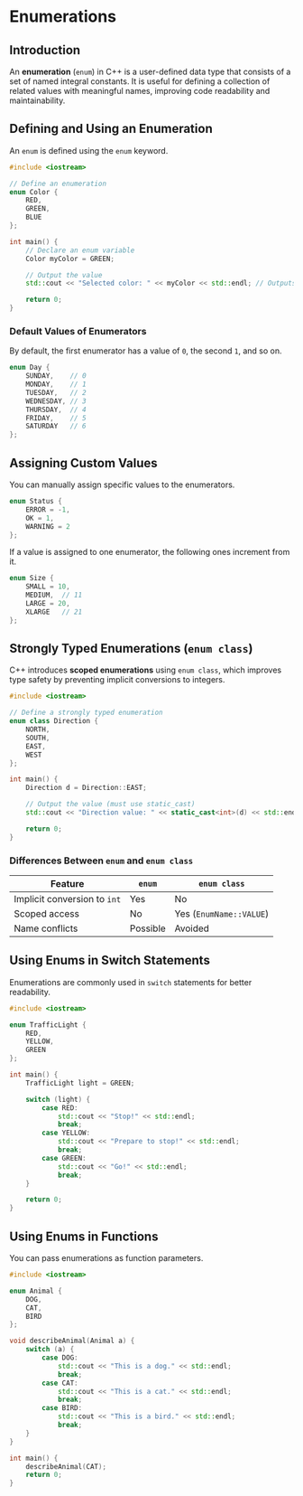 # Enumerations

## Introduction  
An **enumeration** (`enum`) in C++ is a user-defined data type that consists of a set of named integral constants. It is useful for defining a collection of related values with meaningful names, improving code readability and maintainability.

## Defining and Using an Enumeration  
An `enum` is defined using the `enum` keyword.

```cpp
#include <iostream>

// Define an enumeration
enum Color {
    RED,
    GREEN,
    BLUE
};

int main() {
    // Declare an enum variable
    Color myColor = GREEN;

    // Output the value
    std::cout << "Selected color: " << myColor << std::endl; // Outputs 1 (GREEN)

    return 0;
}
```

### Default Values of Enumerators
By default, the first enumerator has a value of `0`, the second `1`, and so on.

```cpp
enum Day {
    SUNDAY,    // 0
    MONDAY,    // 1
    TUESDAY,   // 2
    WEDNESDAY, // 3
    THURSDAY,  // 4
    FRIDAY,    // 5
    SATURDAY   // 6
};
```

## Assigning Custom Values
You can manually assign specific values to the enumerators.

```cpp
enum Status {
    ERROR = -1,
    OK = 1,
    WARNING = 2
};
```

If a value is assigned to one enumerator, the following ones increment from it.

```cpp
enum Size {
    SMALL = 10,
    MEDIUM,  // 11
    LARGE = 20,
    XLARGE   // 21
};
```

## Strongly Typed Enumerations (`enum class`)
C++ introduces **scoped enumerations** using `enum class`, which improves type safety by preventing implicit conversions to integers.

```cpp
#include <iostream>

// Define a strongly typed enumeration
enum class Direction {
    NORTH,
    SOUTH,
    EAST,
    WEST
};

int main() {
    Direction d = Direction::EAST;

    // Output the value (must use static_cast)
    std::cout << "Direction value: " << static_cast<int>(d) << std::endl; // Outputs 2

    return 0;
}
```

### Differences Between `enum` and `enum class`
| Feature | `enum` | `enum class` |
|---------|--------|-------------|
| Implicit conversion to `int` | Yes | No |
| Scoped access | No | Yes (`EnumName::VALUE`) |
| Name conflicts | Possible | Avoided |

## Using Enums in Switch Statements
Enumerations are commonly used in `switch` statements for better readability.

```cpp
#include <iostream>

enum TrafficLight {
    RED,
    YELLOW,
    GREEN
};

int main() {
    TrafficLight light = GREEN;

    switch (light) {
        case RED:
            std::cout << "Stop!" << std::endl;
            break;
        case YELLOW:
            std::cout << "Prepare to stop!" << std::endl;
            break;
        case GREEN:
            std::cout << "Go!" << std::endl;
            break;
    }

    return 0;
}
```

## Using Enums in Functions
You can pass enumerations as function parameters.

```cpp
#include <iostream>

enum Animal {
    DOG,
    CAT,
    BIRD
};

void describeAnimal(Animal a) {
    switch (a) {
        case DOG:
            std::cout << "This is a dog." << std::endl;
            break;
        case CAT:
            std::cout << "This is a cat." << std::endl;
            break;
        case BIRD:
            std::cout << "This is a bird." << std::endl;
            break;
    }
}

int main() {
    describeAnimal(CAT);
    return 0;
}
```
